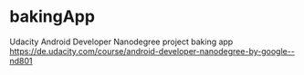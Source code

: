 # bakingApp
Udacity Android Developer Nanodegree project baking app https://de.udacity.com/course/android-developer-nanodegree-by-google--nd801
